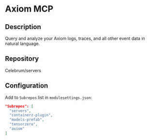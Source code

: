 # Axiom MCP

## Description
Query and analyze your Axiom logs, traces, and all other event data in natural language.

## Repository
Celebrum/servers

## Configuration
Add to `Subrepos` list in `modulesettings.json`:
```json
"Subrepos": [
  "servers",
  "containerz-plugin",
  "models-prefab",
  "tensorzero",
  "axiom"
]
```
